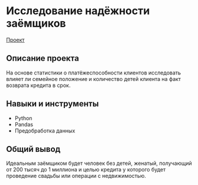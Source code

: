 # Исследование надёжности заёмщиков

[Проект](https://github.com/yaricon/Portfolio/blob/main/Исследование%20надёжности%20заёмщиков/Исследование%20надёжности%20заёмщиков.ipynb)

## Описание проекта

На основе статистики о платёжеспособности клиентов исследовать влияет ли семейное положение и количество детей клиента на факт возврата кредита в срок.

## Навыки и инструменты

- Python
- Pandas
- Предобработка данных


## Общий вывод

Идеальным заёмщиком будет человек без детей, женатый, получающий от 200 тысяч до 1 миллиона и целью кредита у которого будет проведение свадьбы или операции с недвижимостью.
